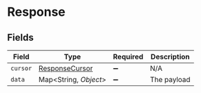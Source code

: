 # Response


## Fields

| Field                                                   | Type                                                    | Required                                                | Description                                             |
| ------------------------------------------------------- | ------------------------------------------------------- | ------------------------------------------------------- | ------------------------------------------------------- |
| `cursor`                                                | [ResponseCursor](../../models/shared/ResponseCursor.md) | :heavy_minus_sign:                                      | N/A                                                     |
| `data`                                                  | Map<String, *Object*>                                   | :heavy_minus_sign:                                      | The payload                                             |